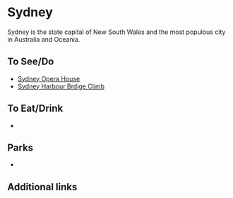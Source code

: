 # Sydney

Sydney is the state capital of New South Wales and the most populous city in Australia and Oceania.

## To See/Do

* [Sydney Opera House](https://www.sydneyoperahouse.com)
* [Sydney Harbour Brdige Climb](https://www.bridgeclimb.com/)

## To Eat/Drink

*

## Parks 

*

## Additional links
